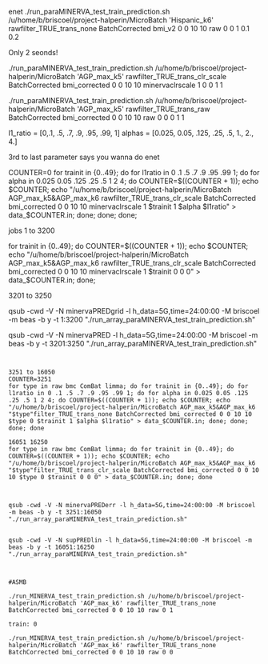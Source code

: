 
enet
./run_paraMINERVA_test_train_prediction.sh /u/home/b/briscoel/project-halperin/MicroBatch 'Hispanic_k6' rawfilter_TRUE_trans_none BatchCorrected bmi_v2 0 0 10 10 raw 0 0 1 0.1 0.2

Only 2 seonds!


./run_paraMINERVA_test_train_prediction.sh /u/home/b/briscoel/project-halperin/MicroBatch 'AGP_max_k5' rawfilter_TRUE_trans_clr_scale BatchCorrected bmi_corrected 0 0 10 10 minervaclrscale 1 0 0 1 1


./run_paraMINERVA_test_train_prediction.sh /u/home/b/briscoel/project-halperin/MicroBatch 'AGP_max_k5' rawfilter_TRUE_trans_raw BatchCorrected bmi_corrected 0 0 10 10 raw 0 0 0 1 1




l1_ratio = [0,.1, .5, .7, .9, .95, .99, 1]
alphas = [0.025, 0.05, .125, .25, .5, 1., 2., 4.]


3rd to last parameter says you wanna do enet



COUNTER=0
for trainit in {0..49}; do for l1ratio in 0 .1 .5 .7 .9 .95 .99 1; do for alpha in 0.025 0.05 .125 .25 .5 1 2 4; do COUNTER=$((COUNTER + 1)); echo $COUNTER; echo "/u/home/b/briscoel/project-halperin/MicroBatch AGP_max_k5&AGP_max_k6 rawfilter_TRUE_trans_clr_scale BatchCorrected bmi_corrected 0 0 10 10 minervaclrscale 1 $trainit 1 $alpha $l1ratio" > data_$COUNTER.in; done; done; done;

jobs 1 to 3200


for trainit in {0..49}; do COUNTER=$((COUNTER + 1)); echo $COUNTER; echo "/u/home/b/briscoel/project-halperin/MicroBatch AGP_max_k5&AGP_max_k6 rawfilter_TRUE_trans_clr_scale BatchCorrected bmi_corrected 0 0 10 10 minervaclrscale 1 $trainit 0 0 0" > data_$COUNTER.in; done; 


3201 to 3250


qsub -cwd -V -N minervaPREDgrid -l h_data=5G,time=24:00:00 -M briscoel -m beas -b y -t 1:3200 "./run_array_paraMINERVA_test_train_prediction.sh"

qsub -cwd -V -N minervaPRED -l h_data=5G,time=24:00:00 -M briscoel -m beas -b y -t 3201:3250 "./run_array_paraMINERVA_test_train_prediction.sh"



`````~~~~~~~~


3251 to 16050
COUNTER=3251
for type in raw bmc ComBat limma; do for trainit in {0..49}; do for l1ratio in 0 .1 .5 .7 .9 .95 .99 1; do for alpha in 0.025 0.05 .125 .25 .5 1 2 4; do COUNTER=$((COUNTER + 1)); echo $COUNTER; echo "/u/home/b/briscoel/project-halperin/MicroBatch AGP_max_k5&AGP_max_k6 "$type"filter_TRUE_trans_none BatchCorrected bmi_corrected 0 0 10 10 $type 0 $trainit 1 $alpha $l1ratio" > data_$COUNTER.in; done; done; done; done

16051 16250
for type in raw bmc ComBat limma; do for trainit in {0..49}; do COUNTER=$((COUNTER + 1)); echo $COUNTER; echo "/u/home/b/briscoel/project-halperin/MicroBatch AGP_max_k5&AGP_max_k6 "$type"filter_TRUE_trans_clr_scale BatchCorrected bmi_corrected 0 0 10 10 $type 0 $trainit 0 0 0" > data_$COUNTER.in; done; done



qsub -cwd -V -N minervaPREDerr -l h_data=5G,time=24:00:00 -M briscoel -m beas -b y -t 3251:16050 "./run_array_paraMINERVA_test_train_prediction.sh"


qsub -cwd -V -N supPREDlin -l h_data=5G,time=24:00:00 -M briscoel -m beas -b y -t 16051:16250 "./run_array_paraMINERVA_test_train_prediction.sh"



#ASMB

./run_MINERVA_test_train_prediction.sh /u/home/b/briscoel/project-halperin/MicroBatch 'AGP_max_k6' rawfilter_TRUE_trans_none BatchCorrected bmi_corrected 0 0 10 10 raw 0 1

train: 0

./run_MINERVA_test_train_prediction.sh /u/home/b/briscoel/project-halperin/MicroBatch 'AGP_max_k6' rawfilter_TRUE_trans_none BatchCorrected bmi_corrected 0 0 10 10 raw 0 0